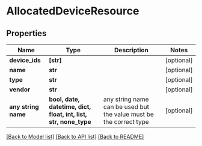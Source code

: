 # AllocatedDeviceResource


## Properties
Name | Type | Description | Notes
------------ | ------------- | ------------- | -------------
**device_ids** | **[str]** |  | [optional] 
**name** | **str** |  | [optional] 
**type** | **str** |  | [optional] 
**vendor** | **str** |  | [optional] 
**any string name** | **bool, date, datetime, dict, float, int, list, str, none_type** | any string name can be used but the value must be the correct type | [optional]

[[Back to Model list]](../README.md#documentation-for-models) [[Back to API list]](../README.md#documentation-for-api-endpoints) [[Back to README]](../README.md)


